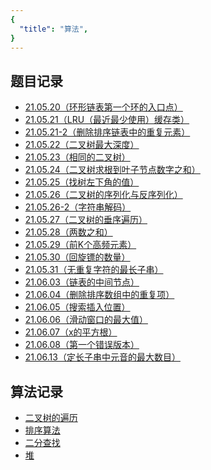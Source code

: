```yaml
---
{
  "title": "算法",
}
---
```


## 题目记录
- [21.05.20（环形链表第一个环的入口点）](./题目记录/21-05-20.md) <TagList :list="['环形链表', '双指针']" />
- [21.05.21（LRU（最近最少使用）缓存类）](./题目记录/21-05-21.md) <TagList :list="['LRU', '数组', '哈希表', '链表']" />
- [21.05.21-2（删除排序链表中的重复元素）](./题目记录/21-05-21-2.md) <TagList :list="['哑节点', '链表']" />
- [21.05.22（二叉树最大深度）](./题目记录/21-05-22.md) <TagList :list="['二叉树', '递归']" />
- [21.05.23（相同的二叉树）](./题目记录/21-05-23.md) <TagList :list="['二叉树', '递归']" />
- [21.05.24（二叉树求根到叶子节点数字之和）](./题目记录/21-05-24.md) <TagList :list="['二叉树遍历']" />
- [21.05.25（找树左下角的值）](./题目记录/21-05-25.md) <TagList :list="['二叉树遍历']" />
- [21.05.26（二叉树的序列化与反序列化）](./题目记录/21-05-26.md) <TagList :list="['二叉树遍历', '二叉树序列化']" />
- [21.05.26-2（字符串解码）](./题目记录/21-05-26-2.md) <TagList :list="['栈', '括号匹配']" />
- [21.05.27（二叉树的垂序遍历）](./题目记录/21-05-27.md) <TagList :list="['栈', '括号匹配']" />
- [21.05.28（两数之和）](./题目记录/21-05-28.md) <TagList :list="['哈希表', '双指针']" />
- [21.05.29（前K个高频元素）](./题目记录/21-05-29.md) <TagList :list="['哈希表', '排序', '堆', '前K大']" />
- [21.05.30（回旋镖的数量）](./题目记录/21-05-30.md) <TagList :list="['哈希表', '两点间距离']" />
- [21.05.31（无重复字符的最长子串）](./题目记录/21-05-31.md) <TagList :list="['哈希表', '双指针', '滑动窗口']" />
- [21.06.03（链表的中间节点）](./题目记录/21-06-03.md) <TagList :list="['双指针', '链表']" />
- [21.06.04（删除排序数组中的重复项）](./题目记录/21-06-04.md) <TagList :list="['双指针', '数组']" />
- [21.06.05（搜索插入位置）](./题目记录/21-06-05.md) <TagList :list="['二分查找', '排序数组']" />
- [21.06.06（滑动窗口的最大值）](./题目记录/21-06-06.md) <TagList :list="['滑动窗口', '双指针', '堆', '队列']" />
- [21.06.07（x的平方根）](./题目记录/21-06-07.md) <TagList :list="['二分查找']" />
- [21.06.08（第一个错误版本）](./题目记录/21-06-08.md) <TagList :list="['二分查找']" />
- [21.06.13（定长子串中元音的最大数目）](./题目记录/21-06-13.md) <TagList :list="['滑动窗口', '哈希表']" />
## 算法记录

- [二叉树的遍历](./算法记录/二叉树的遍历.md)
- [排序算法](./算法记录/排序算法.md)
- [二分查找](./算法记录/二分查找.md)
- [堆](./算法记录/堆.md)
